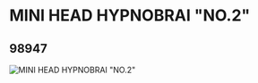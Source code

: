 # MINI HEAD HYPNOBRAI "NO.2"
## 98947
![MINI HEAD HYPNOBRAI "NO.2"](https://lc-www-live-s.legocdn.com/media/bricks/5/2/4648087.jpg)